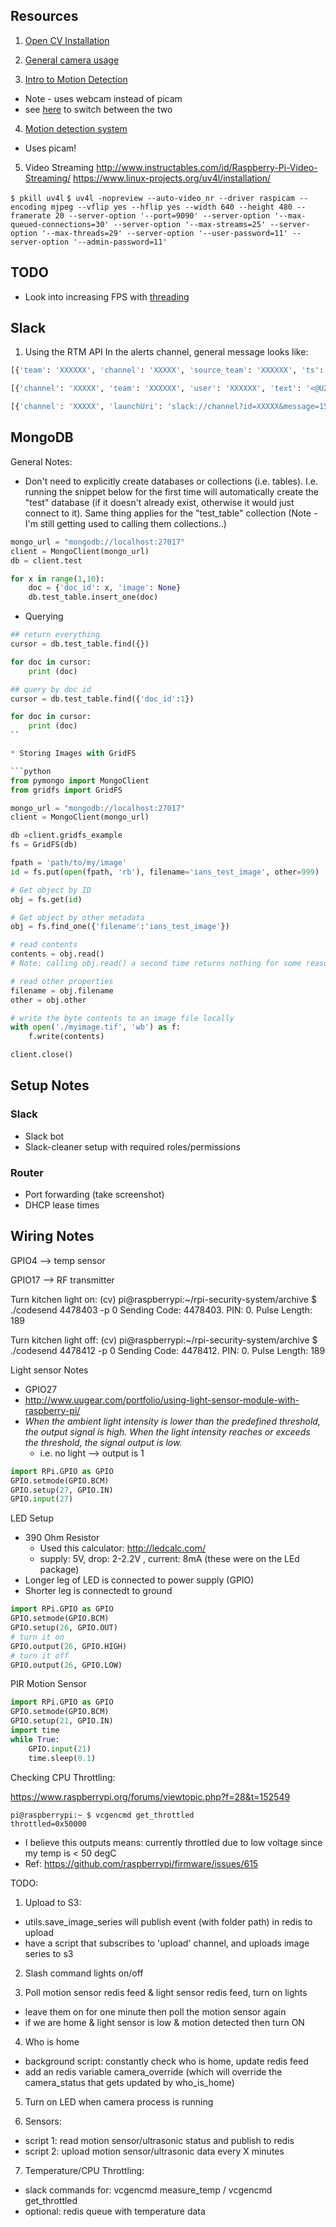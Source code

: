 
## Resources

1) [Open CV Installation](https://www.pyimagesearch.com/2016/04/18/install-guide-raspberry-pi-3-raspbian-jessie-opencv-3/)

2) [General camera usage](https://www.pyimagesearch.com/2015/03/30/accessing-the-raspberry-pi-camera-with-opencv-and-python/)

3) [Intro to Motion Detection](https://www.pyimagesearch.com/2015/05/25/basic-motion-detection-and-tracking-with-python-and-opencv/)
- Note - uses webcam instead of picam
- see [here](https://www.pyimagesearch.com/2016/01/04/unifying-picamera-and-cv2-videocapture-into-a-single-class-with-opencv/) to switch between the two

4) [Motion detection system](https://www.pyimagesearch.com/2015/06/01/home-surveillance-and-motion-detection-with-the-raspberry-pi-python-and-opencv/)
-  Uses picam!

5) Video Streaming
http://www.instructables.com/id/Raspberry-Pi-Video-Streaming/
https://www.linux-projects.org/uv4l/installation/

`$ pkill uv4l`
`$ uv4l -nopreview --auto-video_nr --driver raspicam --encoding mjpeg --vflip yes --hflip yes --width 640 --height 480 --framerate 20 --server-option '--port=9090' --server-option '--max-queued-connections=30' --server-option '--max-streams=25' --server-option '--max-threads=29' --server-option '--user-password=11' --server-option '--admin-password=11'`


## TODO

* Look into increasing FPS with [threading](https://www.pyimagesearch.com/2015/12/28/increasing-raspberry-pi-fps-with-python-and-opencv/)


## Slack

1) Using the RTM API
In the alerts channel, general message looks like:

```python
[{'team': 'XXXXXX', 'channel': 'XXXXX', 'source_team': 'XXXXXX', 'ts': '1510520180.000086', 'user': 'XXXXX', 'type': 'message', 'text': 'good afternooon. this is a test.'}]

```


```python
[{'channel': 'XXXXX', 'team': 'XXXXXX', 'user': 'XXXXXX', 'text': '<@U2CQKA1GU> im talking to you :robot_face:', 'type': 'message', 'source_team': 'XXXXXX', 'ts': '1510520298.000009'}]

[{'channel': 'XXXXX', 'launchUri': 'slack://channel?id=XXXXX&message=1510520298000009&team=XXXXXX', 'title': "Ian's Rpi", 'ssbFilename': 'knock_brush.mp3', 'msg': '1510520298.000009', 'subtitle': '#alerts', 'is_shared': False, 'type': 'desktop_notification', 'content': 'ian-whitestone: @iansrpi im talking to you :robot_face:', 'event_ts': '1510520298.000036', 'imageUri': None, 'avatarImage': 'https://secure.gravatar.com/avatar/dc8f7cbc903f01d20f06ec921b5aa9eb.jpg?s=192&d=https%3A%2F%2Fa.slack-edge.com%2F7fa9%2Fimg%2Favatars%2Fava_0016-192.png'}]

```


## MongoDB

General Notes:
* Don't need to explicitly create databases or collections (i.e. tables). I.e. running the snippet below for the first time will automatically create the "test" database (if it doesn't already exist, otherwise it would just connect to it). Same thing applies for the "test_table" collection (Note - I'm still getting used to calling them collections..)

```python
mongo_url = "mongodb://localhost:27017"
client = MongoClient(mongo_url)
db = client.test

for x in range(1,10):
    doc = {'doc_id': x, 'image': None}
    db.test_table.insert_one(doc)
```

* Querying
```python
## return everything
cursor = db.test_table.find({})

for doc in cursor:
    print (doc)

## query by doc id
cursor = db.test_table.find({'doc_id':1})

for doc in cursor:
    print (doc)
``

* Storing Images with GridFS

```python
from pymongo import MongoClient
from gridfs import GridFS

mongo_url = "mongodb://localhost:27017"
client = MongoClient(mongo_url)

db =client.gridfs_example
fs = GridFS(db)

fpath = 'path/to/my/image'
id = fs.put(open(fpath, 'rb'), filename='ians_test_image', other=999)

# Get object by ID
obj = fs.get(id)

# Get object by other metadata
obj = fs.find_one({'filename':'ians_test_image'})

# read contents
contents = obj.read()
# Note: calling obj.read() a second time returns nothing for some reason..

# read other properties
filename = obj.filename
other = obj.other

# write the byte contents to an image file locally
with open('./myimage.tif', 'wb') as f:
    f.write(contents)

client.close()
```

## Setup Notes

### Slack
- Slack bot
- Slack-cleaner setup with required roles/permissions

### Router
- Port forwarding (take screenshot)
- DHCP lease times



## Wiring Notes

GPIO4 --> temp sensor

GPIO17 --> RF transmitter

Turn kitchen light on:
(cv) pi@raspberrypi:~/rpi-security-system/archive $ ./codesend 4478403 -p 0
Sending Code: 4478403. PIN: 0. Pulse Length: 189

Turn kitchen light off:
(cv) pi@raspberrypi:~/rpi-security-system/archive $ ./codesend 4478412 -p 0
Sending Code: 4478412. PIN: 0. Pulse Length: 189



Light sensor Notes
- GPIO27
- http://www.uugear.com/portfolio/using-light-sensor-module-with-raspberry-pi/
- *When the ambient light intensity is lower than the predefined threshold, the output signal is high. When the light intensity reaches or exceeds the threshold, the signal output is low.*
    + i.e. no light --> output is 1

```python
import RPi.GPIO as GPIO
GPIO.setmode(GPIO.BCM)
GPIO.setup(27, GPIO.IN)
GPIO.input(27)
```


LED Setup

- 390 Ohm Resistor
    - Used this calculator: http://ledcalc.com/
    - supply: 5V, drop: 2-2.2V , current: 8mA (these were on the LEd package)
- Longer leg of LED is connected to power supply (GPIO)
- Shorter leg is connectedt to ground

```python
import RPi.GPIO as GPIO
GPIO.setmode(GPIO.BCM)
GPIO.setup(26, GPIO.OUT)
# turn it on
GPIO.output(26, GPIO.HIGH)
# turn it off
GPIO.output(26, GPIO.LOW)
```

PIR Motion Sensor

```python
import RPi.GPIO as GPIO
GPIO.setmode(GPIO.BCM)
GPIO.setup(21, GPIO.IN)
import time
while True:
    GPIO.input(21)
    time.sleep(0.1)
```

Checking CPU Throttling:

https://www.raspberrypi.org/forums/viewtopic.php?f=28&t=152549

```
pi@raspberrypi:~ $ vcgencmd get_throttled
throttled=0x50000
```
- I believe this outputs means: currently throttled due to low voltage since my temp is < 50 degC
- Ref: https://github.com/raspberrypi/firmware/issues/615


TODO:

1) Upload to S3:
- utils.save_image_series will publish event (with folder path) in redis to upload
- have a script that subscribes to 'upload' channel, and uploads image series to s3

2) Slash command lights on/off

3) Poll motion sensor redis feed & light sensor redis feed, turn on lights
- leave them on for one minute then poll the motion sensor again
- if we are home & light sensor is low & motion detected then turn ON

4) Who is home
- background script: constantly check who is home, update redis feed
- add an redis variable camera_override (which will override the camera_status that gets updated by who_is_home)

5) Turn on LED when camera process is running

6) Sensors:
- script 1: read motion sensor/ultrasonic status and publish to redis
- script 2: upload motion sensor/ultrasonic data every X minutes

7) Temperature/CPU Throttling:

- slack commands for: vcgencmd measure_temp / vcgencmd get_throttled
- optional: redis queue with temperature data




